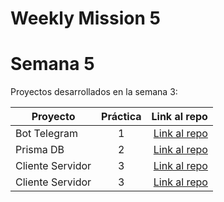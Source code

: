 # Weekly Mission 5

# Semana 5 

Proyectos desarrollados en la semana 3:

| Proyecto | Práctica | Link al repo |
| ------------- |:-------------:| -----:|
|Bot Telegram|1|[Link al repo](https://github.com/AmadeusLight/FizzBuzz)
|Prisma DB|2|[Link al repo](https://github.com/AmadeusLight/API-Express-y-DB)
|Cliente Servidor|3|[Link al repo](https://github.com/AmadeusLight/client-launchx)
|Cliente Servidor|3|[Link al repo](https://github.com/AmadeusLight/client-launchx)
